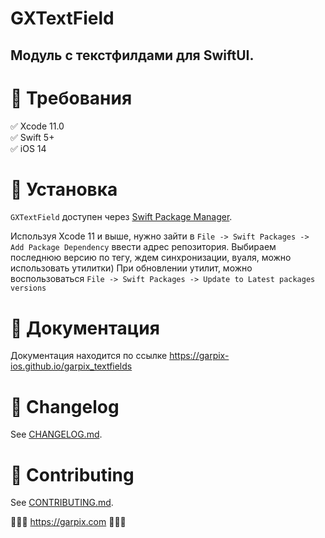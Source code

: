 # GXTextField

## Модуль с текстфилдами для SwiftUI.

# 🔷 Требования

✅ Xcode 11.0  
✅ Swift 5+  
✅ iOS 14

# 🔷 Установка

`GXTextField` доступен через [Swift Package Manager](https://swift.org/package-manager).

Используя Xcode 11 и выше, нужно зайти в  `File -> Swift Packages -> Add Package Dependency` ввести адрес репозитория. 
Выбираем последнюю версию по тегу, ждем синхронизации, вуаля, можно использовать утилитки) 
При обновлении утилит, можно воспользоваться `File -> Swift Packages -> Update to Latest packages versions`

# 🔷 Документация 

Документация находится по ссылке https://garpix-ios.github.io/garpix_textfields

# 🔷 Changelog

See [CHANGELOG.md](CHANGELOG.md).

# 🔷 Contributing

See [CONTRIBUTING.md](CONTRIBUTING.md).

🔷🔷🔷 https://garpix.com 🔷🔷🔷

